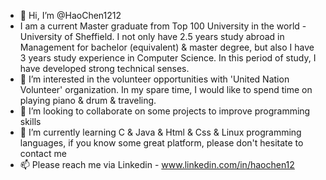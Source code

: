 - 👋 Hi, I’m @HaoChen1212
- I am a current Master graduate from Top 100 University in the world - University of Sheffield.
  I not only have 2.5 years study abroad in Management for bachelor (equivalent) & master degree,
  but also I have 3 years study experience in Computer Science. In this period of study, I have developed
  strong technical senses.
- 👀 I’m interested in the volunteer opportunities with 'United Nation Volunteer' organization.
      In my spare time, I would like to spend time on playing piano & drum & traveling.
- 💞️ I’m looking to collaborate on some projects to improve programming skills
- 🌱 I’m currently learning C & Java & Html & Css & Linux programming languages, if you know some great
      platform, please don't hesitate to contact me
- 📫 Please reach me via Linkedin - www.linkedin.com/in/haochen12


<!---
HaoChen1212/HaoChen1212 is a ✨ special ✨ repository because its `README.md` (this file) appears on your GitHub profile.
You can click the Preview link to take a look at your changes.
--->
